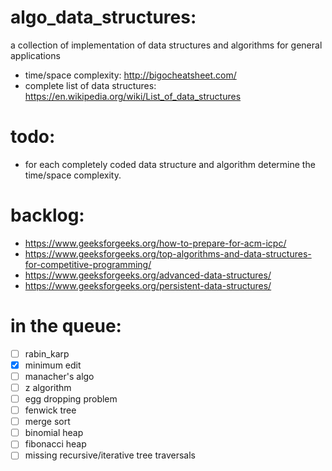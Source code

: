 # algo_data_structures:
a collection of implementation of data structures and algorithms for general applications

- time/space complexity: http://bigocheatsheet.com/
- complete list of data structures: https://en.wikipedia.org/wiki/List_of_data_structures

# todo:
- for each completely coded data structure and algorithm determine the time/space complexity.

# backlog:
- https://www.geeksforgeeks.org/how-to-prepare-for-acm-icpc/
- https://www.geeksforgeeks.org/top-algorithms-and-data-structures-for-competitive-programming/
- https://www.geeksforgeeks.org/advanced-data-structures/
- https://www.geeksforgeeks.org/persistent-data-structures/

# in the queue:
- [ ] rabin_karp
- [x] minimum edit
- [ ] manacher's algo
- [ ] z algorithm
- [ ] egg dropping problem
- [ ] fenwick tree
- [ ] merge sort
- [ ] binomial heap
- [ ] fibonacci heap
- [ ] missing recursive/iterative tree traversals